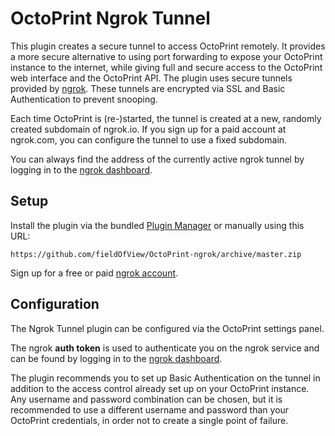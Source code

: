 # OctoPrint Ngrok Tunnel

This plugin creates a secure tunnel to access OctoPrint remotely. It provides a more secure alternative to using port forwarding to expose your OctoPrint instance to the internet, while giving full and secure access to the OctoPrint web interface and the OctoPrint API. The plugin uses secure tunnels provided by [ngrok](https://ngrok.com). These tunnels are encrypted via SSL and Basic Authentication to prevent snooping.

Each time OctoPrint is (re-)started, the tunnel is created at a new, randomly created subdomain of ngrok.io. If you sign up for a paid account at ngrok.com, you can configure the tunnel to use a fixed subdomain.

You can always find the address of the currently active ngrok tunnel by logging in to the [ngrok dashboard](https://dashboard.ngrok.com/status/tunnels).

## Setup

Install the plugin via the bundled [Plugin Manager](https://github.com/foosel/OctoPrint/wiki/Plugin:-Plugin-Manager)
or manually using this URL:

    https://github.com/fieldOfView/OctoPrint-ngrok/archive/master.zip

Sign up for a free or paid [ngrok account](https://dashboard.ngrok.com/signup).


## Configuration

The Ngrok Tunnel plugin can be configured via the OctoPrint settings panel.

The ngrok **auth token** is used to authenticate you on the ngrok service and can be found by logging in to the [ngrok dashboard](https://dashboard.ngrok.com/auth/your-authtoken).

The plugin recommends you to set up Basic Authentication on the tunnel in addition to the access control already set up on your OctoPrint instance. Any username and password combination can be chosen, but it is recommended to use a different username and password than your OctoPrint credentials, in order not to create a single point of failure.

